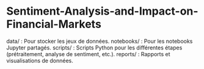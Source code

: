 # Sentiment-Analysis-and-Impact-on-Financial-Markets

data/ : Pour stocker les jeux de données.
notebooks/ : Pour les notebooks Jupyter partagés.
scripts/ : Scripts Python pour les différentes étapes (prétraitement, analyse de sentiment, etc.).
reports/ : Rapports et visualisations de données.
